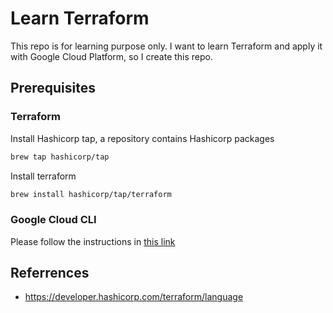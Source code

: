 # Learn Terraform
This repo is for learning purpose only. I want to learn Terraform and apply it with Google Cloud Platform,
so I create this repo.
## Prerequisites
### Terraform
Install Hashicorp tap, a repository contains Hashicorp packages
```bash
brew tap hashicorp/tap
```
Install terraform
```bash
brew install hashicorp/tap/terraform
```
### Google Cloud CLI
Please follow the instructions in [this link](https://cloud.google.com/sdk/docs/install)
## Referrences
- https://developer.hashicorp.com/terraform/language